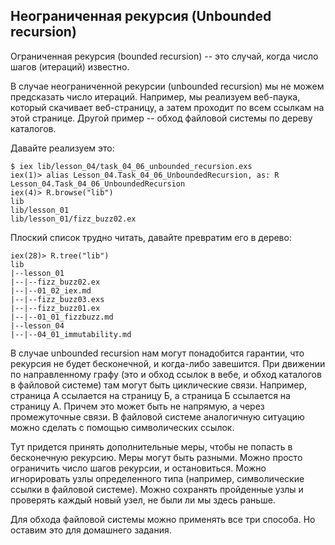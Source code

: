 ## Неограниченная рекурсия (Unbounded recursion)

Ограниченная рекурсия (bounded recursion) -- это случай, когда число шагов (итераций) известно.

В случае неограниченной рекурсии (unbounded recursion) мы не можем предсказать число итераций. Например, мы реализуем веб-паука, который скачивает веб-страницу, а затем проходит по всем ссылкам на этой странице. Другой пример -- обход файловой системы по дереву каталогов. 

Давайте реализуем это:
```
$ iex lib/lesson_04/task_04_06_unbounded_recursion.exs
iex(1)> alias Lesson_04.Task_04_06_UnboundedRecursion, as: R
Lesson_04.Task_04_06_UnboundedRecursion
iex(4)> R.browse("lib")
lib
lib/lesson_01
lib/lesson_01/fizz_buzz02.ex
```

Плоский список трудно читать, давайте превратим его в дерево:
```
iex(28)> R.tree("lib")
lib
|--lesson_01
|--|--fizz_buzz02.ex
|--|--01_02_iex.md
|--|--fizz_buzz03.exs
|--|--fizz_buzz01.ex
|--|--01_01_fizzbuzz.md
|--lesson_04
|--|--04_01_immutability.md
```

В случае unbounded recursion нам могут понадобится гарантии, что рекурсия не будет бесконечной, и когда-либо завешится. При движении по направленному графу (это и обход ссылок в вебе, и обход каталогов в файловой системе) там могут быть циклические связи. Например, страница А ссылается на страницу Б, а страница Б ссылается на страницу А. Причем это может быть не напрямую, а через промежуточные связи. В файловой системе аналогичную ситуацию можно сделать с помощью символических ссылок. 

Тут придется принять дополнительные меры, чтобы не попасть в бесконечную рекурсию. Меры могут быть разными. Можно просто ограничить число шагов рекурсии, и остановиться. Можно игнорировать узлы определенного типа (например, символические ссылки в файловой системе). Можно сохранять пройденные узлы и проверять каждый новый узел, не были ли мы здесь раньше.

Для обхода файловой системы можно применять все три способа. Но оставим это для домашнего задания.